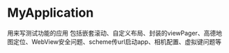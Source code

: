 # MyApplication
用来写测试功能的应用
包括嵌套滚动、自定义布局、封装的viewPager、高德地图定位、WebView安全问题、scheme传url启动app、相机配置、虚拟键问题等
